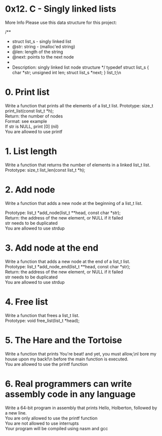 # 0x12. C - Singly linked lists

More Info 
Please use this data structure for this project:

/**
 * struct list_s - singly linked list
 * @str: string - (malloc'ed string)
 * @len: length of the string
 * @next: points to the next node
 *
 * Description: singly linked list node structure
 */
typedef struct list_s
{
    char *str;
    unsigned int len;
    struct list_s *next;
} list_t;\n


# 0. Print list 
Write a function that prints all the elements of a list_t list.
Prototype: size_t print_list(const list_t *h); <br />
Return: the number of nodes <br />
Format: see example <br />
If str is NULL, print [0] (nil)<br /> 
You are allowed to use printf 

# 1. List length 
Write a function that returns the number of elements in a linked list_t list.<br /> 
Prototype: size_t list_len(const list_t *h);

# 2. Add node 
Write a function that adds a new node at the beginning of a list_t list.<br />

Prototype: list_t *add_node(list_t **head, const char *str); <br />
Return: the address of the new element, or NULL if it failed <br />
str needs to be duplicated <br />
You are allowed to use strdup 

# 3. Add node at the end 
Write a function that adds a new node at the end of a list_t list.<br /> 
Prototype: list_t *add_node_end(list_t **head, const char *str); <br />
Return: the address of the new element, or NULL if it failed <br />
str needs to be duplicated <br />
You are allowed to use strdup

# 4. Free list
Write a function that frees a list_t list.<br /> 
Prototype: void free_list(list_t *head);


# 5. The Hare and the Tortoise
Write a function that prints You're beat! and yet, you must allow,\nI bore my house upon my back!\n before the main function is executed.<br />
You are allowed to use the printf function

# 6. Real programmers can write assembly code in any language
Write a 64-bit program in assembly that prints Hello, Holberton, followed by a new line.<br />
You are only allowed to use the printf function <br />
You are not allowed to use interrupts <br />
Your program will be compiled using nasm and gcc<br />

